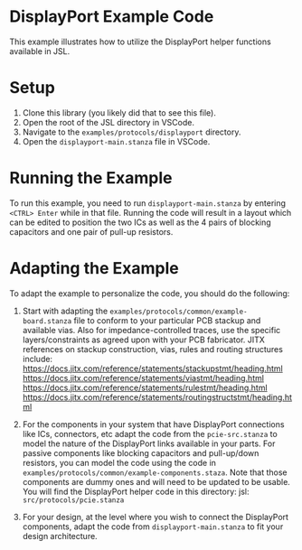 # DisplayPort Example Code

This example illustrates how to utilize the DisplayPort helper functions available in JSL.

# Setup

1.  Clone this library (you likely did that to see this file).
2.  Open the root of the JSL directory in VSCode.
3.  Navigate to the `examples/protocols/displayport` directory.
4.  Open the `displayport-main.stanza` file in VSCode.


# Running the Example

To run this example, you need to run `displayport-main.stanza` by entering `<CTRL> Enter` while in that file.
Running the code will result in a layout which can be edited to position the two ICs as well as the 4 pairs of 
blocking capacitors and one pair of pull-up resistors.

# Adapting the Example

To adapt the example to personalize the code, you should do the following:
1. Start with adapting the `examples/protocols/common/example-board.stanza` file to conform to your particular PCB stackup and available vias. Also for impedance-controlled traces, use the specific layers/constraints as agreed upon with your PCB fabricator. 
JITX references on stackup construction, vias, rules and routing structures include:
https://docs.jitx.com/reference/statements/stackupstmt/heading.html
https://docs.jitx.com/reference/statements/viastmt/heading.html
https://docs.jitx.com/reference/statements/rulestmt/heading.html
https://docs.jitx.com/reference/statements/routingstructstmt/heading.html

2. For the components in your system that have DisplayPort connections like ICs, connectors, etc adapt the code from the `pcie-src.stanza` to model the nature of the DisplayPort links available in your parts. For passive components like blocking capacitors and pull-up/down resistors, you can model the code using the code in `examples/protocols/common/example-components.staza`. Note that those components are dummy ones and will need to be updated to be usable. You will find the DisplayPort helper code in this directory:
jsl: `src/protocols/pcie.stanza`

3. For your design, at the level where you wish to connect the DisplayPort components, adapt the code from `displayport-main.stanza` to fit your design architecture. 
